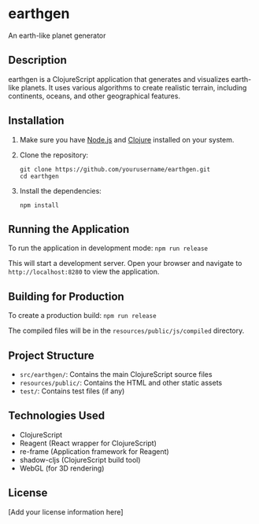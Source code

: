 # earthgen

An earth-like planet generator

## Description

earthgen is a ClojureScript application that generates and visualizes earth-like planets. It uses various algorithms to create realistic terrain, including continents, oceans, and other geographical features.

## Installation

1. Make sure you have [Node.js](https://nodejs.org/) and [Clojure](https://clojure.org/guides/getting_started) installed on your system.

2. Clone the repository:
   ```
   git clone https://github.com/yourusername/earthgen.git
   cd earthgen
   ```

3. Install the dependencies:
   ```
   npm install
   ```

## Running the Application

To run the application in development mode:
    ```
    npm run release
    ```


This will start a development server. Open your browser and navigate to `http://localhost:8280` to view the application.

## Building for Production

To create a production build:
    ```
    npm run release
    ```


The compiled files will be in the `resources/public/js/compiled` directory.

## Project Structure

- `src/earthgen/`: Contains the main ClojureScript source files
- `resources/public/`: Contains the HTML and other static assets
- `test/`: Contains test files (if any)

## Technologies Used

- ClojureScript
- Reagent (React wrapper for ClojureScript)
- re-frame (Application framework for Reagent)
- shadow-cljs (ClojureScript build tool)
- WebGL (for 3D rendering)

## License

[Add your license information here]